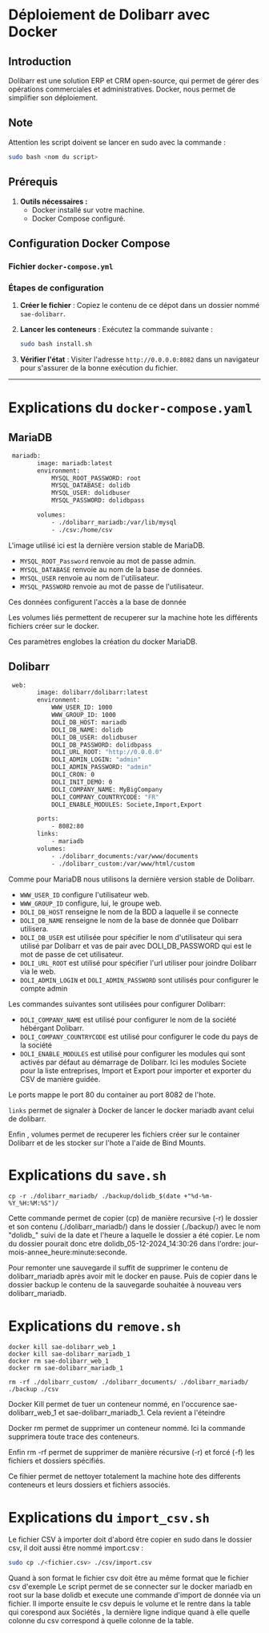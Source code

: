 # Déploiement de Dolibarr avec Docker


## Introduction

Dolibarr est une solution ERP et CRM open-source, qui permet de gérer des opérations commerciales et administratives. Docker, nous permet de simplifier son déploiement.

## Note

Attention les script doivent se lancer en sudo avec la commande : 
   ```bash
   sudo bash <nom du script>
   ```

## Prérequis

1. **Outils nécessaires :**
   - Docker installé sur votre machine.
   - Docker Compose configuré.



## Configuration Docker Compose

### Fichier `docker-compose.yml`


### Étapes de configuration

1. **Créer le fichier** : Copiez le contenu de ce dépot dans un dossier nommé `sae-dolibarr`.
2. **Lancer les conteneurs** : Exécutez la commande suivante :

   ```bash
   sudo bash install.sh
   ```

3. **Vérifier l'état** : Visiter l'adresse `http://0.0.0.0:8082` dans un navigateur pour s'assurer de la bonne exécution du fichier.

---

# Explications du `docker-compose.yaml`

## MariaDB

```bash
 mariadb:
        image: mariadb:latest
        environment:
            MYSQL_ROOT_PASSWORD: root
            MYSQL_DATABASE: dolidb
            MYSQL_USER: dolidbuser
            MYSQL_PASSWORD: dolidbpass

        volumes:
            - ./dolibarr_mariadb:/var/lib/mysql
            - ./csv:/home/csv
```

L'image utilisé ici est la dernière version stable de MariaDB.
- ```MYSQL_ROOT_Password``` renvoie au mot de passe admin.
- ```MYSQL_DATABASE``` renvoie au nom de la base de données.
- ```MYSQL_USER``` renvoie au nom de l'utilisateur.
- ```MYSQL_PASSWORD``` renvoie au mot de passe de l'utilisateur.

Ces données configurent l'accès a la base de donnée

Les volumes liés permettent de recuperer sur la machine hote les différents fichiers créer sur le docker.

Ces paramètres englobes la création du docker MariaDB.

## Dolibarr

```bash
 web:
        image: dolibarr/dolibarr:latest
        environment:
            WWW_USER_ID: 1000
            WWW_GROUP_ID: 1000
            DOLI_DB_HOST: mariadb
            DOLI_DB_NAME: dolidb
            DOLI_DB_USER: dolidbuser
            DOLI_DB_PASSWORD: dolidbpass
            DOLI_URL_ROOT: "http://0.0.0.0"
            DOLI_ADMIN_LOGIN: "admin"
            DOLI_ADMIN_PASSWORD: "admin"
            DOLI_CRON: 0
            DOLI_INIT_DEMO: 0
            DOLI_COMPANY_NAME: MyBigCompany
            DOLI_COMPANY_COUNTRYCODE: "FR"
            DOLI_ENABLE_MODULES: Societe,Import,Export

        ports:
            - 8082:80
        links:
            - mariadb
        volumes:
            - ./dolibarr_documents:/var/www/documents
            - ./dolibarr_custom:/var/www/html/custom
```

Comme pour MariaDB nous utilisons la dernière version stable de Dolibarr.
- ```WWW_USER_ID``` configure l'utilisateur web.
- ```WWW_GROUP_ID``` configure, lui, le groupe web.
- ```DOLI_DB_HOST``` renseigne le nom de la BDD a laquelle il se connecte
- ```DOLI_DB_NAME``` renseigne le nom de la base de donnée que Dolibarr utilisera.
- ```DOLI_DB_USER``` est utilisée pour spécifier le nom d'utilisateur qui sera utilisé par Dolibarr et vas de pair avec DOLI_DB_PASSWORD qui est le mot de passe de cet utilisateur.
- ```DOLI_URL_ROOT``` est utilisé pour spécifier l'url utiliser pour joindre Dolibarr via le web.
- ```DOLI_ADMIN_LOGIN``` et ```DOLI_ADMIN_PASSWORD``` sont utilisés pour configurer le compte admin

Les commandes suivantes sont utilisées pour configurer Dolibarr:
- ```DOLI_COMPANY_NAME``` est utilisé pour configurer le nom de la société hébérgant Dolibarr.
- ```DOLI_COMPANY_COUNTRYCODE``` est utilisé pour configurer le code du pays de la société
- ```DOLI_ENABLE_MODULES``` est utilisé pour configurer les modules qui sont activés par défaut au démarrage de Dolibarr. Ici les modules Societe pour la liste entreprises, Import et Export pour importer et exporter du CSV de manière guidée.

Le ports mappe le port 80 du container au port 8082 de l'hote.

```links``` permet de signaler à Docker de lancer le docker mariadb avant celui de dolibarr.

Enfin , volumes permet de recuperer les fichiers créer sur le container Dolibarr et de les stocker sur l'hote a l'aide de Bind Mounts.

# Explications du `save.sh`
```cp -r ./dolibarr_mariadb/ ./backup/dolidb_$(date +"%d-%m-%Y_%H:%M:%S")/```

Cette commande permet de copier (cp) de manière recursive (-r) le dossier et son contenu (./dolibarr_mariadb/) dans le dossier (./backup/) avec le nom "dolidb_" suivi de la date et l'heure a laquelle le dossier a été copier. Le nom du dossier pourait donc etre dolidb_05-12-2024_14:30:26 dans l'ordre: jour-mois-annee_heure:minute:seconde.

Pour remonter une sauvegarde il suffit de supprimer le contenu de dolibarr_mariadb après avoir mit le docker en pause. Puis de copier dans le dossier backup le contenu de la sauvegarde souhaitée à nouveau vers dolibarr_mariadb.

# Explications du `remove.sh`
```#!/bin/bash
docker kill sae-dolibarr_web_1
docker kill sae-dolibarr_mariadb_1
docker rm sae-dolibarr_web_1
docker rm sae-dolibarr_mariadb_1

rm -rf ./dolibarr_custom/ ./dolibarr_documents/ ./dolibarr_mariadb/ ./backup ./csv
```
Docker Kill permet de tuer un conteneur nommé, en l'occurence sae-dolibarr_web_1 et sae-dolibarr_mariadb_1. Cela revient a l'éteindre

Docker rm permet de supprimer un conteneur nommé. Ici la commande supprimera toute trace des conteneurs.

Enfin rm -rf permet de supprimer de manière récursive (-r) et forcé (-f) les fichiers et dossiers spécifiés.

Ce fihier permet de nettoyer totalement la machine hote des differents conteneurs et leurs dossiers et fichiers associés.

# Explications du `import_csv.sh`

Le fichier CSV à importer doit d'abord être copier en sudo dans le dossier csv, il doit aussi être nommé import.csv : 

   ```bash
   sudo cp ./<fichier.csv> ./csv/import.csv
   ```
Quand à son format le fichier csv doit être au même format que le fichier csv d'exemple
Le script permet de se connecter sur le docker mariadb en root sur la base dolidb et execute une commande d'import de donnée via un fichier. 
Il importe ensuite le csv depuis le volume et le rentre dans la table qui corespond aux Sociétés , la dernière ligne indique quand à elle quelle colonne du csv correspond à quelle colonne de la table.
